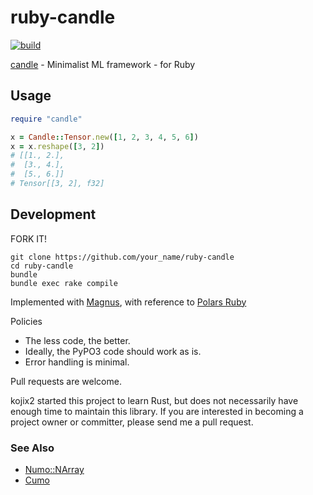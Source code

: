 # ruby-candle

[![build](https://github.com/kojix2/ruby-candle/actions/workflows/build.yml/badge.svg)](https://github.com/kojix2/ruby-candle/actions/workflows/build.yml)

[candle](https://github.com/huggingface/candle) - Minimalist ML framework - for Ruby

## Usage

```ruby
require "candle"

x = Candle::Tensor.new([1, 2, 3, 4, 5, 6])
x = x.reshape([3, 2])
# [[1., 2.],
#  [3., 4.],
#  [5., 6.]]
# Tensor[[3, 2], f32]
```

## Development

FORK IT!

```
git clone https://github.com/your_name/ruby-candle
cd ruby-candle
bundle
bundle exec rake compile
```

Implemented with [Magnus](https://github.com/matsadler/magnus), with reference to [Polars Ruby](https://github.com/ankane/polars-ruby)

Policies
- The less code, the better.
- Ideally, the PyPO3 code should work as is.
- Error handling is minimal.

Pull requests are welcome.

kojix2 started this project to learn Rust, but does not necessarily have enough time to maintain this library. If you are interested in becoming a project owner or committer, please send me a pull request.

### See Also

- [Numo::NArray](https://github.com/ruby-numo/numo-narray)
- [Cumo](https://github.com/sonots/cumo)
